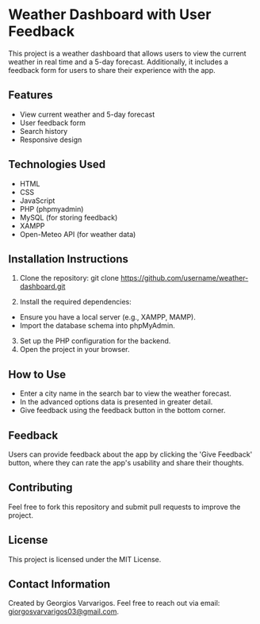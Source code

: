 # Weather Dashboard with User Feedback

This project is a weather dashboard that allows users to view the current weather in real time and a 5-day forecast. Additionally, it includes a feedback form for users to share their experience with the app.

## Features

- View current weather and 5-day forecast
- User feedback form
- Search history
- Responsive design

## Technologies Used

- HTML
- CSS
- JavaScript
- PHP (phpmyadmin)
- MySQL (for storing feedback)
- XAMPP
- Open-Meteo API (for weather data)

## Installation Instructions

1. Clone the repository: git clone https://github.com/username/weather-dashboard.git
 
2. Install the required dependencies:
- Ensure you have a local server (e.g., XAMPP, MAMP).
- Import the database schema into phpMyAdmin.

3. Set up the PHP configuration for the backend.
4. Open the project in your browser.

## How to Use

- Enter a city name in the search bar to view the weather forecast.
- In the advanced options data is presented in greater detail.
- Give feedback using the feedback button in the bottom corner.

## Feedback

Users can provide feedback about the app by clicking the 'Give Feedback' button, where they can rate the app's usability and share their thoughts.

## Contributing

Feel free to fork this repository and submit pull requests to improve the project.

## License

This project is licensed under the MIT License.

## Contact Information

Created by Georgios Varvarigos. Feel free to reach out via email: [giorgosvarvarigos03@gmail.com](mailto:giorgosvarvarigos03@gmail.com).

